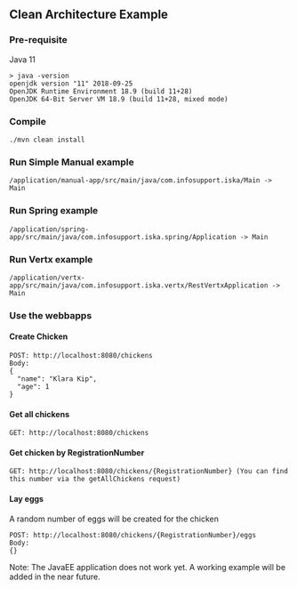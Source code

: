 ## Clean Architecture Example

### Pre-requisite

Java 11

```
> java -version
openjdk version "11" 2018-09-25
OpenJDK Runtime Environment 18.9 (build 11+28)
OpenJDK 64-Bit Server VM 18.9 (build 11+28, mixed mode)
```

### Compile

`./mvn clean install`

### Run Simple Manual example

`/application/manual-app/src/main/java/com.infosupport.iska/Main -> Main` 


### Run Spring example

`/application/spring-app/src/main/java/com.infosupport.iska.spring/Application -> Main` 

### Run Vertx example

`/application/vertx-app/src/main/java/com.infosupport.iska.vertx/RestVertxApplication -> Main` 

### Use the webbapps

#### Create Chicken
```
POST: http://localhost:8080/chickens
Body:
{
  "name": "Klara Kip",
  "age": 1
}
```

#### Get all chickens
```
GET: http://localhost:8080/chickens
```

#### Get chicken by RegistrationNumber
```
GET: http://localhost:8080/chickens/{RegistrationNumber} (You can find this number via the getAllChickens request)
```

#### Lay eggs
A random number of eggs will be created for the chicken
```
POST: http://localhost:8080/chickens/{RegistrationNumber}/eggs
Body:
{}
```

Note: The JavaEE application does not work yet. A working example will be added in the near future. 
